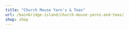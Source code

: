 ```yaml
---
title: "Church Mouse Yarn's & Teas"
url: /bainbridge-island/church-mouse-yarns-and-teas/
shop: shop
---
```

